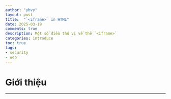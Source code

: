 ```yaml
---
author: "ybvy"
layout: post
title:  "`<iframe>` in HTML"
date: 2025-03-19
comments: true
description: Một số điều thú vị về thẻ `<iframe>`
categories: introduce
toc: true
tags: 
- security
- web
---
```


# Giới thiệu


---
<script src="https://giscus.app/client.js"
        data-repo="ybvy/ybvy.github.io"
        data-repo-id="R_kgDONiHcVw"
        data-category="Announcements"
        data-category-id="DIC_kwDONiHcV84ClolG"
        data-mapping="pathname"
        data-strict="0"
        data-reactions-enabled="1"
        data-emit-metadata="0"
        data-input-position="bottom"
        data-theme="preferred_color_scheme"
        data-lang="vi"
        crossorigin="anonymous"
        async>
</script>